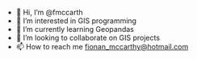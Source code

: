 - 👋 Hi, I’m @fmccarth
- 👀 I’m interested in GIS programming
- 🌱 I’m currently learning Geopandas
- 💞️ I’m looking to collaborate on GIS projects
- 📫 How to reach me fionan_mccarthy@hotmail.com

<!---
fmccarth/fmccarth is a ✨ special ✨ repository because its `README.md` (this file) appears on your GitHub profile.
You can click the Preview link to take a look at your changes.
--->
